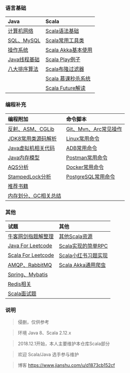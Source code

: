 ### 语言基础

| Java | Scala 
| :--- | :--- |
| [计算机网络](../questions/Network.md) |  [Scala语法基础](../scala/ScalaBasic.md) |  
| [SQL、MySQL](../questions/MySQL.md) | [Scala常用工具类](../scala/utils) |
| [操作系统](../questions/OS.md) | [Scala Akka基本使用](../scala/ScalaAkkaBasic.md) |
| [Java线程基础](../questions/Threads.md) | [Scala Play例子](https://github.com/jxnu-liguobin/scala_micro_service) |
| [八大排序算法](../questions/Sort.md) | [Scala布隆过滤器](https://github.com/jxnu-liguobin/Scala-BloomFilter) |
|  | [Scala 慕课秒杀系统](https://github.com/jxnu-liguobin/SpringBoot-SecKill-Scala) |
|  | [Scala Future解读](../scala/Future.md) |
 
### 编程补充

| 编程附加 | 命令脚本 |
| :--- | :--- |
| [反射、ASM、CGLib](../questions/ASM.md) | [Git、Mvn、Arc常见操作](../questions/Git.md) |
| [JDK8常用类源码解析](../sourcecode/sourcecode.md) | [Linux常用命令](../questions/Linux.md) |
| [Java虚拟机相关代码](../questions/JVM.md) | [ADB常用命令](../autotest/ADB.md) |
| [Java内存模型](../questions/JMM.md) | [Postman常用命令](../autotest/Postman.md) |
| [AQS分析](../questions/AQS.md) | [Docker常用命令](../questions/Docker.md) |
| [StampedLock分析](../questions/StampedLock.md) | [PostgreSQL常用命令](../questions/PgSQL.md) |
| [推荐书籍](../recommendbooks/JavaBooks.md) |
| [内存划分、GC相关总结](../questions/Memory.md) |

### 其他

| 试题 | 其他 |
| :--- | :--- |
| [牛客网剑指题解整理](../questions/JianZhiOffer.md) | [其他Scala资源](../scala/Other.md) |
| [Java For Leetcode](../leetcode) | [Scala实现的简单RPC](https://github.com/jxnu-liguobin/dlsRpc) |
| [Scala For Leetcode](../leetcode/scala)  | [Scala小红书习题实现](../scala/fb) |
| [AMQP、RabbitMQ](../questions/MQ.md) | [Scala Akka通用爬虫](https://github.com/jxnu-liguobin/scala-akka-crawler) |
| [Spring、Mybatis](../questions/SSM.md) | |
| [Redis相关](../questions/Redis.md) | |
| [Scala面试题](../questions/ScalaQuestions.md) | |

### 说明

> 侵删，仅供参考

> 环境 Java 8、Scala 2.12.x

> 2018.12.1开始，本人主要维护本仓库Scala部分

> 欢迎 Scala/Java 选手参与维护

> 博客 https://www.jianshu.com/u/d1873cb152cf